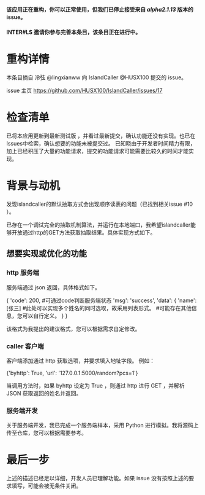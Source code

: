 #### 该应用正在重构，你可以正常使用，但我们已停止接受来自 *alpha2.1.13* 版本的 issue。
#### INTER#LS 邀请你参与完善本条目，该条目正在进行中。

# 重构详情

本条目摘自 泠弦 @lingxianww 向 IslandCaller @HUSX100 提交的 issue。

issue 主页 https://github.com/HUSX100/IslandCaller/issues/17

# 检查清单

已将本应用更新到最新测试版 
，并看过最新提交，确认功能还没有实现。也已在 Issues中检索，确认想要的功能未被提交过。
已知晓由于开发者时间精力有限，加上已经积压了大量的功能请求，提交的功能请求可能需要比较久的时间才能实现。

# 背景与动机

发现islandcaller的默认抽取方式会出现顺序读表的问题（已找到相关issue #10 ）。

已存在一个调试完全的抽取机制算法，并运行在本地端口，我希望islandcaller能够开放通过http的GET方法获取抽取结果。具体实现方式如下。

## 想要实现或优化的功能

### http 服务端

服务端通过 json 返回，具体格式如下。


{
    'code': 200,    #可通过code判断服务端状态
    'msg': 'success',
    'data': {
        'name': [张三]     #此处可以实现多个姓名的同时选取，故采用列表形式。
        #可能存在其他信息，您可以自行定义。
    }
}

该格式为我提出的建议格式，您可以根据需求自定修改。

### caller 客户端

客户端添加通过 http 获取选项，并要求填入地址字段。
例如：

{'byhttp': True, 'url': '127.0.0.1:5000/random?pcs=1'}

当调用方法时，如果 byhttp 设定为 True ，则通过 http 进行 GET ，并解析 JSON 获取返回的姓名并返回。

### 服务端开发
关于服务端开发，我已完成一个服务端样本，采用 Python 进行模拟。我将源码上传至仓库，您可以根据需要参考。

# 最后一步
上述的描述已经足以详细，开发人员已理解功能。如果 issue 没有按照上述的要求填写，可能会被无条件关闭。

